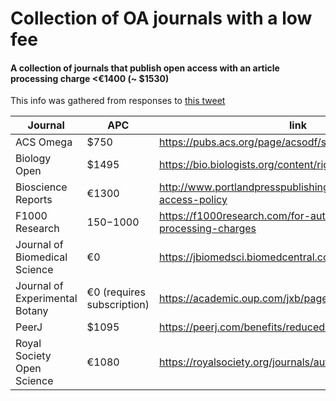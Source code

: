 # Collection of OA journals with a low fee


#### A collection of journals that publish open access with an article processing charge <€1400 (~ $1530) 

This info was gathered from responses to [this tweet](https://twitter.com/joachimgoedhart/status/1167874858094514176)


|Journal | APC|link|
|---|---|---|
|ACS Omega|$750|https://pubs.acs.org/page/acsodf/submission/authors.html|
|Biology Open| $1495|https://bio.biologists.org/content/rights-permissions|
|Bioscience Reports| €1300|http://www.portlandpresspublishing.com/content/open-access-policy|
|F1000 Research|$150-$1000|https://f1000research.com/for-authors/article-processing-charges|
|Journal of Biomedical Science|€0|https://jbiomedsci.biomedcentral.com/about|
|Journal of Experimental Botany|€0 (requires subscription) |https://academic.oup.com/jxb/pages/General_Instructions|
|PeerJ|$1095|https://peerj.com/benefits/reduced-cost-publishing/|
|Royal Society Open Science|€1080|https://royalsociety.org/journals/authors/open-access/|

